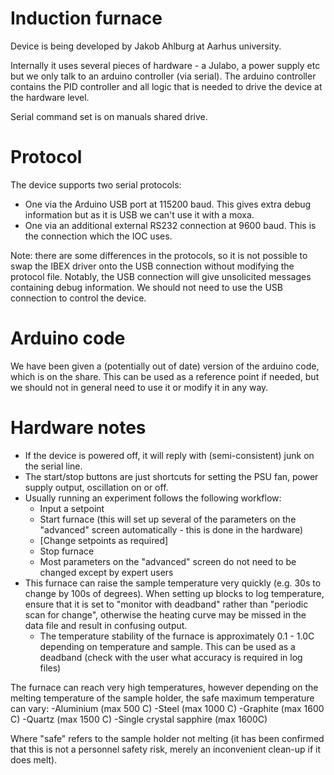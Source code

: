 # Induction furnace

Device is being developed by Jakob Ahlburg at Aarhus university.

Internally it uses several pieces of hardware - a Julabo, a power supply etc but we only talk to an arduino controller (via serial). The arduino controller contains the PID controller and all logic that is needed to drive the device at the hardware level.

Serial command set is on manuals shared drive.

# Protocol

The device supports two serial protocols:
- One via the Arduino USB port at 115200 baud. This gives extra debug information but as it is USB we can't use it with a moxa.
- One via an additional external RS232 connection at 9600 baud. This is the connection which the IOC uses. 

Note: there are some differences in the protocols, so it is not possible to swap the IBEX driver onto the USB connection without modifying the protocol file. Notably, the USB connection will give unsolicited messages containing debug information. We should not need to use the USB connection to control the device.

# Arduino code

We have been given a (potentially out of date) version of the arduino code, which is on the share. This can be used as a reference point if needed, but we should not in general need to use it or modify it in any way.

# Hardware notes

- If the device is powered off, it will reply with (semi-consistent) junk on the serial line.
- The start/stop buttons are just shortcuts for setting the PSU fan, power supply output, oscillation on or off.
- Usually running an experiment follows the following workflow:
  * Input a setpoint
  * Start furnace (this will set up several of the parameters on the "advanced" screen automatically - this is done in the hardware)
  * [Change setpoints as required]
  * Stop furnace
  * Most parameters on the "advanced" screen do not need to be changed except by expert users
- This furnace can raise the sample temperature very quickly (e.g. 30s to change by 100s of degrees). When setting up blocks to log temperature, ensure that it is set to "monitor with deadband" rather than "periodic scan for change", otherwise the heating curve may be missed in the data file and result in confusing output.
  * The temperature stability of the furnace is approximately 0.1 - 1.0C depending on temperature and sample. This can be used as a deadband (check with the user what accuracy is required in log files)

The furnace can reach very high temperatures, however depending on the melting temperature of the sample holder, the safe maximum temperature can vary:
-Aluminium (max 500 C)
-Steel (max 1000 C)
-Graphite (max 1600 C)
-Quartz (max 1500 C)
-Single crystal sapphire (max 1600C)

Where "safe" refers to the sample holder not melting (it has been confirmed that this is not a personnel safety risk, merely an inconvenient clean-up if it does melt).


